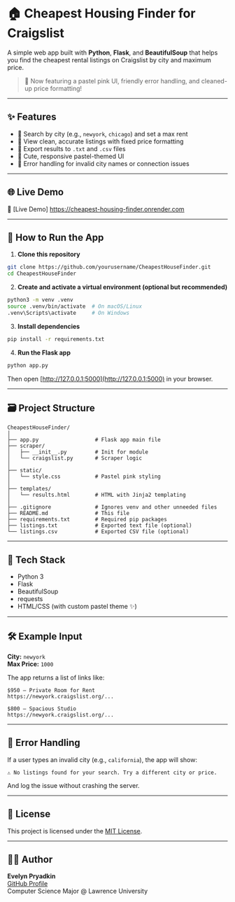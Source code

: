 # 🏠 Cheapest Housing Finder for Craigslist

A simple web app built with **Python**, **Flask**, and **BeautifulSoup** that helps you find the cheapest rental listings on Craigslist by city and maximum price.

> 💖 Now featuring a pastel pink UI, friendly error handling, and cleaned-up price formatting!

---

## ✨ Features

- 🔎 Search by city (e.g., `newyork`, `chicago`) and set a max rent
- 📄 View clean, accurate listings with fixed price formatting
- 📁 Export results to `.txt` and `.csv` files
- 💅 Cute, responsive pastel-themed UI
- 🚫 Error handling for invalid city names or connection issues

---

## 🌐 Live Demo

🚀 [Live Demo] https://cheapest-housing-finder.onrender.com

---

## 🚀 How to Run the App

1. **Clone this repository**

```bash
git clone https://github.com/yourusername/CheapestHouseFinder.git
cd CheapestHouseFinder
```

2. **Create and activate a virtual environment (optional but recommended)**

```bash
python3 -m venv .venv
source .venv/bin/activate  # On macOS/Linux
.venv\Scripts\activate     # On Windows
```

3. **Install dependencies**

```bash
pip install -r requirements.txt
```

4. **Run the Flask app**

```bash
python app.py
```

Then open [http://127.0.0.1:5000](http://127.0.0.1:5000) in your browser.

---

## 🗃 Project Structure

```
CheapestHouseFinder/
│
├── app.py                  # Flask app main file
├── scraper/
│   ├── __init__.py         # Init for module
│   └── craigslist.py       # Scraper logic
│
├── static/
│   └── style.css           # Pastel pink styling
│
├── templates/
│   └── results.html        # HTML with Jinja2 templating
│
├── .gitignore              # Ignores venv and other unneeded files
├── README.md               # This file
├── requirements.txt        # Required pip packages
├── listings.txt            # Exported text file (optional)
└── listings.csv            # Exported CSV file (optional)
```

---

## 🧠 Tech Stack

- Python 3
- Flask
- BeautifulSoup
- requests
- HTML/CSS (with custom pastel theme ✨)

---

## 🛠 Example Input

**City:** `newyork`  
**Max Price:** `1000`

The app returns a list of links like:

```
$950 – Private Room for Rent  
https://newyork.craigslist.org/...

$800 – Spacious Studio  
https://newyork.craigslist.org/...
```

---

## 🐞 Error Handling

If a user types an invalid city (e.g., `california`), the app will show:

```
⚠️ No listings found for your search. Try a different city or price.
```

And log the issue without crashing the server.

---

## 📄 License

This project is licensed under the [MIT License](LICENSE).

---

## 🙋‍♀️ Author

**Evelyn Pryadkin**  
[GitHub Profile](https://github.com/yourusername)  
Computer Science Major @ Lawrence University  

